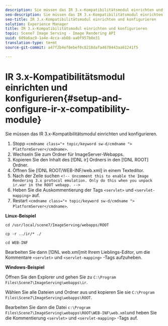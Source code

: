 ```yaml
---
description: Sie müssen das IR 3.x-Kompatibilitätsmodul einrichten und konfigurieren.
seo-description: Sie müssen das IR 3.x-Kompatibilitätsmodul einrichten und konfigurieren.
seo-title: IR 3.x-Kompatibilitätsmodul einrichten und konfigurieren
solution: Experience Manager
title: IR 3.x-Kompatibilitätsmodul einrichten und konfigurieren
topic: Scene7 Image Serving - Image Rendering API
uuid: 609a6ac9-1a4e-4cca-ab08-aa0f957b0e31
translation-type: tm+mt
source-git-commit: a47f2b4ef8ebef0c8218dafa4678443aa61241f5

---
```



# IR 3.x-Kompatibilitätsmodul einrichten und konfigurieren{#setup-and-configure-ir-x-compatibility-module}

Sie müssen das IR 3.x-Kompatibilitätsmodul einrichten und konfigurieren.

1. Stopp `<cmdname class="+ topic/keyword sw-d/cmdname ">  PlatformServer</cmdname>`.
1. Wechseln Sie zum Ordner für ImageServer-Webapps.
1. Kopieren Sie den Inhalt des [!DNL ir] Ordners in den [!DNL ROOT] Ordner.
1. Öffnen Sie [!DNL ROOT/WEB-INF/web.xml] in einem Texteditor.
1. Nach der Zeile suchen `<!-- Uncomment this to enable the Image Rendering 3.x protocol emulation. Only do this when you unpack ir.war in the ROOT webapp. -->`
1. Heben Sie die Auskommentierung der Tags `<servlet>` und `<servlet-mapping>` auf.
1. Restart `<cmdname class="+ topic/keyword sw-d/cmdname ">  PlatformServer</cmdname>`.

**Linux-Beispiel**

`cd /usr/local/scene7/ImageServing/webapps/ROOT`

`cp -r ../ir/* ./`

`cd WEB-INF`

Bearbeiten Sie dann [!DNL web.xml]mit Ihrem Lieblings-Editor, um die Kommentare `<servlet>` und `<servlet-mapping>` -Tags aufzuheben.

**Windows-Beispiel**

Öffnen Sie den Explorer und gehen Sie zu `C:\Program Files\Scene7\ImageServing\webapps\ir`.

Wählen Sie alle Dateien und Ordner aus und kopieren Sie sie `C:\Program Files\Scene7\ImageServing\webapps\ROOT`.

Bearbeiten Sie dann die Datei `c:\Program Files\Scene7\ImageServing\webapps\ROOT\WEB-INF\web.xml`und heben Sie die Kommentierung `<servlet>` und `<servlet-mapping>` -Tags auf.
